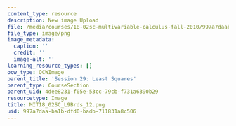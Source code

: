 ```yaml
---
content_type: resource
description: New image Upload
file: /media/courses/18-02sc-multivariable-calculus-fall-2010/997a7daaba1bdfd0badb711831a8c506_MIT18_02SC_L9Brds_12.png
file_type: image/png
image_metadata:
  caption: ''
  credit: ''
  image-alt: ''
learning_resource_types: []
ocw_type: OCWImage
parent_title: 'Session 29: Least Squares'
parent_type: CourseSection
parent_uid: 4dee8231-f05e-53cc-79cb-f731a6390b29
resourcetype: Image
title: MIT18_02SC_L9Brds_12.png
uid: 997a7daa-ba1b-dfd0-badb-711831a8c506
---
```

